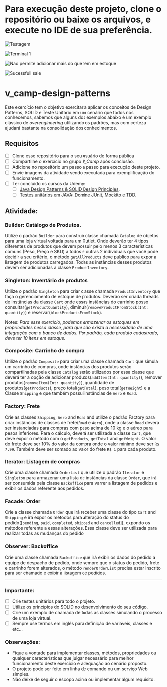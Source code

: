 # Para execução deste projeto, clone o repositório ou baixe os arquivos, e execute no IDE de sua preferência.





![Testagem](https://user-images.githubusercontent.com/90840099/169863570-1ef4d0e3-6882-4dff-a594-ee4a61eee512.png)


![Terminal 1](https://user-images.githubusercontent.com/90840099/169863553-eb5d9678-7ec4-4674-adec-0efcd710dd7b.png)


![Nao permite adicionar mais do que tem em estoque](https://user-images.githubusercontent.com/90840099/169863587-2f9369e8-373c-405b-923f-776cb91cf02f.png)


![Sucessfull sale](https://user-images.githubusercontent.com/90840099/169863594-d4d2d02a-d9d8-4ab4-b954-bfa84926345c.png)







# v_camp-design-patterns
Este exercício tem o objetivo exercitar a aplicar os conceitos de Design Patterns, SOLID e Teste Unitário em um cenário que todos nós conhecemos, sabemos que alguns dos exemplos abaixo é um exemplo clássico de *_overengineering_* utilizando os padrões, mas com certeza ajudará bastante na consolidação dos conhecimentos.


## Requisitos
- [ ] Clone esse repositório para o seu usuário de forma pública
- [ ] Compartilhe o exercício no grupo *V_Camp* após conclusão.
- [ ] Adicione no repositório um passo a passo para execução deste projeto.
- [ ] Envie imagens da atividade sendo executada para exemplificação do funcionamento.
- [ ] Ter concluído os cursos da Udemy:
  - [ ] [Java Design Patterns & SOLID Design Principles](https://valtech.udemy.com/course/design-patterns-in-java-concepts-hands-on-projects/).
  - [ ] [Testes unitários em JAVA: Domine JUnit, Mockito e TDD](https://valtech.udemy.com/course/testes-unitarios-em-java/).

## Atividade:

### Builder: Catálogo de Produtos.
Utilize o padrão `Builder` para construir classe chamada `Catalog` de objetos para uma loja virtual voltada para um Outlet. Onde deverão ter 4 tipos diferentes de produtos que devem possuir pelo menos 3 características comuns (Peso, Preço e SKU) a todos e outras 2 individuais que você pode decidir a seu critério, o método `getAllProducts` deve publico para expor a listagem de produtos carregados. Todas as instâncias desses produtos devem ser adicionadas a classe `ProductInventory`.

### Singleton: Inventário de produtos
Utilize o padrão `Singleton` para criar classe chamada `ProductInventory` que faça o gerenciamento de estoque de produtos. Deverão ser criada threads de instâncias da classe `Cart` onde essas instâncias do carrinho posso consultar(`getProductQuantity`), diminuir(`removeProductFromStock(Int: quantity)`) e reservar(`blockProductsFromStock`).

Notes: *Para esse exercício, podemos armazenar os estoques em propriedades nessa classe, para que não exista a necessidade de uma integração com o banco de dados. Por padrão, cada produto cadastrado, deve ter 10 itens em estoque.*

### Composite: Carrinho de compra
Utilize o padrão `Composite` para criar uma classe chamada `Cart` que simula um carrinho de compras, onde instâncias dos produtos serão compartilhadas pela classe `Catalog` serão utilizados por essa classe que deverá ter a opção de adicionar produtos(`addItem(Int: quantity)`), remover produtos(`removeItem(Int: quantity)`), quantidade de produtos(`getProducts`), preço total(`getTotal`), peso total(`getWeight`) e a Classe `Shipping` e que também possui instâncias de `Aero` e `Road`.


### Factory: Frete
Crie as classes `Shipping`, `Aero` and `Road` and utilize o padrão Factory para criar instâncias de classes de frete(`Road` e `Aero`), onde a classe `Road` deverá ser instanciadas para compras com peso acima de 10 kg e o aéreo para pesos inferiores. Para o cálculo, deverá ser utilizada a classe `Cart`, que deve expor o método com o `getProducts`, `getTotal` and `getWeight`. O valor do frete deve ser 10% do valor da compra onde o valor mínimo deve ser `R$ 7.99`. Também deve ser somado ao valor do frete `R$ 1` para cada produto.

### Iterator: Listagem de compras
Crie uma classe chamada `OrderList` que utilize o padrão `Iterator` e `Singleton` para armazenar uma lista de instâncias da classe `Order`, que irá ser consumida pela classe `Backoffice` para varrer a listagem de pedidos e exibir os dados referente aos pedidos.

### Facade: Order
Crie a classe chamada `Order` que irá receber uma classe do tipo `Cart` and `Shipping` e irá expor os métodos para alteração do status do pedido([`pending`, `paid`, `completed`, `shipped` and `cancelled`]), expondo os métodos referente a essas alterações. Essa classe deve ser utilizada para realizar todas as mudanças do pedido.

### Observer: Backoffice
Crie uma classe chamada `Backoffice` que irá exibir os dados do pedido a equipe de despacho de pedido, onde sempre que o status do pedido, frete e carrinho forem alterados, o método `renderOrderList` precisa estar inscrito para ser chamado e exibir a listagem de pedidos. 

---

### Importante:
- [ ] Crie testes unitários para todo o projeto.
- [ ] Utilize os princípios do SOLID no desenvolvimento do seu código.
- [ ] Crie um exemplo de chamada de todas as classes simulando o processo de uma loja virtual.
- [ ] Sempre use termos em inglês para definição de variáveis, classes e etc...

### Observações: 
- Fique a vontade para implementar classes, métodos, propriedades ou qualquer características que julgar necessário para melhor funcionamento deste exercício e adequação ao cenário proposto.
- O projeto pode ser feito em linha de comando ou um serviço Web simples.
- Não deixe de seguir o escopo acima ou implementar algum requisito.
 

